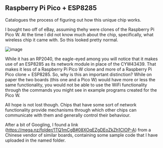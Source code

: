 ## Raspberry Pi Pico + ESP8285

Catalogues the process of figuring out how this unique chip works.

I bought two off of eBay, assuming thehy were clones of the Raspberry Pi Pico W. At the time I did not know much about the chip, specifically, what wireless chip it came with. So this looked pretty normal.

![image](https://github.com/user-attachments/assets/44f75e18-558e-405f-bfda-1350edb80838)

While it has an RP2040, the eagle-eyed among you will notice that it makes use of an ESP8285 as its network module in place of the CYW43439. That makes it less of a Raspberry Pi Pico W clone and more of a Raspberry Pi Pico clone + ESP8285. So, why is this an important distinction? While on paper the two boards (this one and a Pico W) would have more or less the same functionality, you would not be able to use the WiFi functionality through the commands you might see in example programs created for the Pico W.

All hope is not lost though. Chips that have some sort of network functionality provide mechanisms through which other chips can communicate with them and generally control their behaviour. 

After a bit of Googling, I found a link (https://mega.nz/folder/1TQ1mCgB#08XOqEZgDEoZkZh1CIOP-A) from a Chinese vendor of similar boards, containing some sample code that I have uploaded in the named folder.

